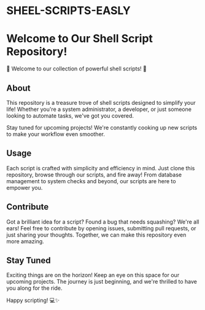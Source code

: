 # SHEEL-SCRIPTS-EASLY
# Welcome to Our Shell Script Repository!

🚀 Welcome to our collection of powerful shell scripts! 🚀

## About

This repository is a treasure trove of shell scripts designed to simplify your life! Whether you're a system administrator, a developer, or just someone looking to automate tasks, we've got you covered.

Stay tuned for upcoming projects! We're constantly cooking up new scripts to make your workflow even smoother.

## Usage

Each script is crafted with simplicity and efficiency in mind. Just clone this repository, browse through our scripts, and fire away! From database management to system checks and beyond, our scripts are here to empower you.

## Contribute

Got a brilliant idea for a script? Found a bug that needs squashing? We're all ears! Feel free to contribute by opening issues, submitting pull requests, or just sharing your thoughts. Together, we can make this repository even more amazing.

## Stay Tuned

Exciting things are on the horizon! Keep an eye on this space for our upcoming projects. The journey is just beginning, and we're thrilled to have you along for the ride.

Happy scripting! 💻✨
